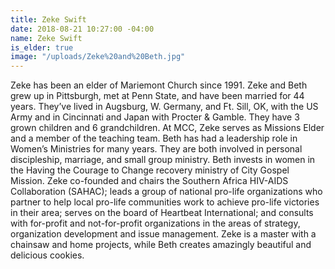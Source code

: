 ```yaml
---
title: Zeke Swift
date: 2018-08-21 10:27:00 -04:00
name: Zeke Swift
is_elder: true
image: "/uploads/Zeke%20and%20Beth.jpg"
---
```


Zeke has been an elder of Mariemont Church since 1991. Zeke and Beth grew up in Pittsburgh, met at Penn State, and have been married for 44 years. They’ve lived in Augsburg, W. Germany, and Ft. Sill, OK, with the US Army and in Cincinnati and Japan with Procter & Gamble. They have 3 grown children and 6 grandchildren.
At MCC, Zeke serves as Missions Elder and a member of the teaching team. Beth has had a leadership role in Women’s Ministries for many years. They are both involved in personal discipleship, marriage, and small group ministry.  Beth invests in women in the Having the Courage to Change recovery ministry of City Gospel Mission. Zeke co-founded and chairs the Southern Africa HIV-AIDS Collaboration (SAHAC); leads a group of national pro-life organizations who partner to help local pro-life communities work to achieve pro-life victories in their area; serves on the board of Heartbeat International; and consults with for-profit and not-for-profit organizations in the areas of strategy, organization development and issue management. Zeke is a master with a chainsaw and home projects, while Beth creates amazingly beautiful and delicious cookies.
